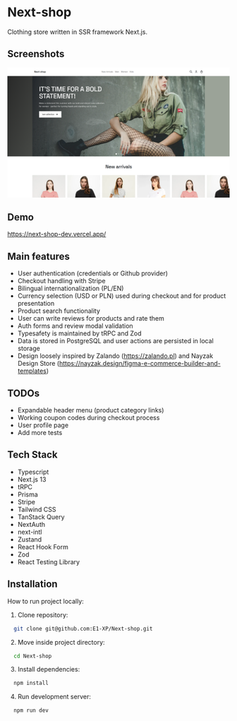 # Next-shop

Clothing store written in SSR framework Next.js.

## Screenshots

![App Screenshot](/screenshot.png?raw=true)

## Demo

https://next-shop-dev.vercel.app/

## Main features

- User authentication (credentials or Github provider)
- Checkout handling with Stripe
- Bilingual internationalization (PL/EN)
- Currency selection (USD or PLN) used during checkout and for product presentation
- Product search functionality
- User can write reviews for products and rate them
- Auth forms and review modal validation
- Typesafety is maintained by tRPC and Zod
- Data is stored in PostgreSQL and user actions are persisted in local storage
- Design loosely inspired by Zalando (https://zalando.pl) and Nayzak Design Store (https://nayzak.design/figma-e-commerce-builder-and-templates)

## TODOs

- Expandable header menu (product category links)
- Working coupon codes during checkout process
- User profile page
- Add more tests

## Tech Stack

- Typescript
- Next.js 13
- tRPC
- Prisma
- Stripe
- Tailwind CSS
- TanStack Query
- NextAuth
- next-intl
- Zustand
- React Hook Form
- Zod
- React Testing Library

## Installation

How to run project locally:

1. Clone repository:

```bash
  git clone git@github.com:E1-XP/Next-shop.git
```

2. Move inside project directory:

```bash
  cd Next-shop
```

3. Install dependencies:

```bash
  npm install
```

4. Run development server:

```bash
  npm run dev
```
